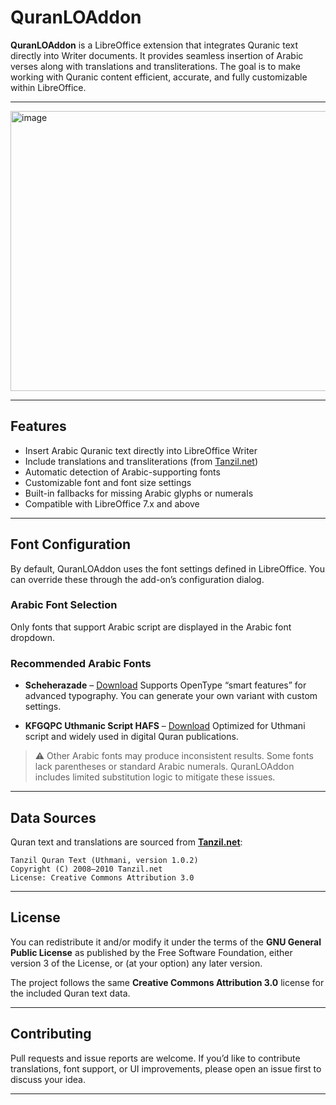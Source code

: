 # QuranLOAddon

**QuranLOAddon** is a LibreOffice extension that integrates Quranic text directly into Writer documents. It provides seamless insertion of Arabic verses along with translations and transliterations. The goal is to make working with Quranic content efficient, accurate, and fully customizable within LibreOffice.

---

<img width="827" height="448" alt="image" src="https://github.com/user-attachments/assets/ebdcec43-76cb-435f-8291-9cdf005f4972" />

---

## Features

* Insert Arabic Quranic text directly into LibreOffice Writer
* Include translations and transliterations (from [Tanzil.net](https://tanzil.net))
* Automatic detection of Arabic-supporting fonts
* Customizable font and font size settings
* Built-in fallbacks for missing Arabic glyphs or numerals
* Compatible with LibreOffice 7.x and above

---

## Font Configuration

By default, QuranLOAddon uses the font settings defined in LibreOffice.
You can override these through the add-on’s configuration dialog.

### Arabic Font Selection

Only fonts that support Arabic script are displayed in the Arabic font dropdown.

### Recommended Arabic Fonts

* **Scheherazade** – [Download](https://software.sil.org/scheherazade/)
  Supports OpenType “smart features” for advanced typography. You can generate your own variant with custom settings.

* **KFGQPC Uthmanic Script HAFS** – [Download](http://fonts.qurancomplex.gov.sa/)
  Optimized for Uthmani script and widely used in digital Quran publications.

> ⚠️ Other Arabic fonts may produce inconsistent results.
> Some fonts lack parentheses or standard Arabic numerals.
> QuranLOAddon includes limited substitution logic to mitigate these issues.

---

## Data Sources

Quran text and translations are sourced from **[Tanzil.net](https://tanzil.net)**:

```
Tanzil Quran Text (Uthmani, version 1.0.2)
Copyright (C) 2008–2010 Tanzil.net
License: Creative Commons Attribution 3.0
```

---

## License

You can redistribute it and/or modify it under the terms of the **GNU General Public License** as published by the Free Software Foundation, either version 3 of the License, or (at your option) any later version.

The project follows the same **Creative Commons Attribution 3.0** license for the included Quran text data.

---

## Contributing

Pull requests and issue reports are welcome.
If you’d like to contribute translations, font support, or UI improvements, please open an issue first to discuss your idea.

---
